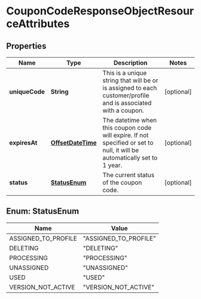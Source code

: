# CouponCodeResponseObjectResourceAttributes

## Properties
Name | Type | Description | Notes
------------ | ------------- | ------------- | -------------
**uniqueCode** | **String** | This is a unique string that will be or is assigned to each customer/profile and is associated with a coupon. |  [optional]
**expiresAt** | [**OffsetDateTime**](OffsetDateTime.md) | The datetime when this coupon code will expire. If not specified or set to null, it will be automatically set to 1 year. |  [optional]
**status** | [**StatusEnum**](#StatusEnum) | The current status of the coupon code. |  [optional]

<a name="StatusEnum"></a>
## Enum: StatusEnum
Name | Value
---- | -----
ASSIGNED_TO_PROFILE | &quot;ASSIGNED_TO_PROFILE&quot;
DELETING | &quot;DELETING&quot;
PROCESSING | &quot;PROCESSING&quot;
UNASSIGNED | &quot;UNASSIGNED&quot;
USED | &quot;USED&quot;
VERSION_NOT_ACTIVE | &quot;VERSION_NOT_ACTIVE&quot;
